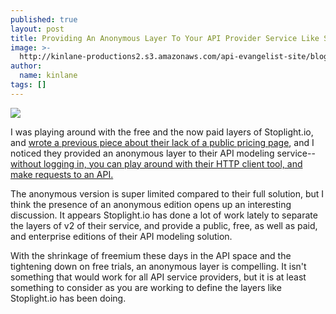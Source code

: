 ```yaml
---
published: true
layout: post
title: Providing An Anonymous Layer To Your API Provider Service Like Stoplight.io
image: >-
  http://kinlane-productions2.s3.amazonaws.com/api-evangelist-site/blog/StopLight-Anonymous-2.png
author:
  name: kinlane
tags: []
---
```

[![](https://kinlane-productions2.s3.amazonaws.com/api-evangelist-site/blog/StopLight-Anonymous-2.png)](https://app.stoplight.io/requests/)

I was playing around with the free and the now paid layers of Stoplight.io, and [wrote a previous piece about their lack of a public pricing page](http://apievangelist.com/2016/08/19/i-know-it-is-hard-when-you-are-just-getting-started-but-please-make-your-pricing-page-public/), and I noticed they provided an anonymous layer to their API modeling service--[without logging in, you can play around with their HTTP client tool, and make requests to an API.](https://app.stoplight.io/requests/)

The anonymous version is super limited compared to their full solution, but I think the presence of an anonymous edition opens up an interesting discussion. It appears Stoplight.io has done a lot of work lately to separate the layers of v2 of their service, and provide a public, free, as well as paid, and enterprise editions of their API modeling solution.

With the shrinkage of freemium these days in the API space and the tightening down on free trials, an anonymous layer is compelling. It isn't something that would work for all API service providers, but it is at least something to consider as you are working to define the layers like Stoplight.io has been doing.